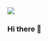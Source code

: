 <img src="https://capsule-render.vercel.app/api?type=soft&color=auto&height=200&section=header&text=Jihye&fontSize=90" />

### Hi there 👋

<!--
**ycs-202007072/ycs-202007072** is a ✨ _special_ ✨ repository because its `README.md` (this file) appears on your GitHub profile.

Here are some ideas to get you started:

- 🔭 I’m currently working on ...
- 🌱 I’m currently learning ...
- 👯 I’m looking to collaborate on ...
- 🤔 I’m looking for help with ...
- 💬 Ask me about ...
- 📫 How to reach me: ...
- 😄 Pronouns: ...
- ⚡ Fun fact: ...
-->

